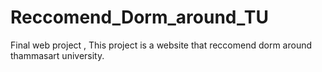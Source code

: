 # Reccomend_Dorm_around_TU
 Final web project , This project is a website that reccomend dorm around thammasart university.
